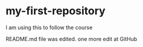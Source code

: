 # my-first-repository
I am using this to follow the course 

README.md file was edited. one more edit at GitHub
